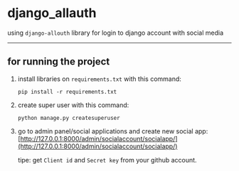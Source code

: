 # django_allauth
using `django-allouth` library for login to django account with social media
<hr>

## for running the project
1. install libraries on `requirements.txt` with this command:
    ```
   pip install -r requirements.txt
   ```
2. create super user with this command:
    ```
   python manage.py createsuperuser
   ```
3. go to admin panel/social applications and create new social app:
    [http://127.0.0.1:8000/admin/socialaccount/socialapp/](http://127.0.0.1:8000/admin/socialaccount/socialapp/)
    
    tipe: get `Client id` and `Secret key` from your github account.
